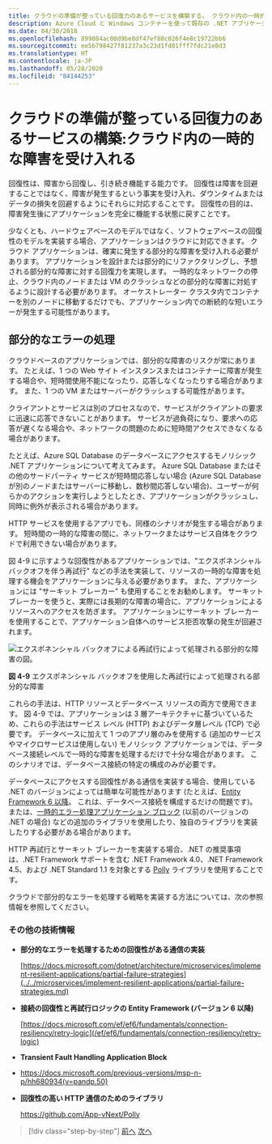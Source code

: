 ```yaml
---
title: クラウドの準備が整っている回復力のあるサービスを構築する。 クラウド内の一時的な障害を受け入れる
description: Azure Cloud と Windows コンテナーを使って既存の .NET アプリケーションを最新化する | クラウドに対応する回復力のあるサービスを構築する。 クラウド内の一時的な障害を受け入れる
ms.date: 04/30/2018
ms.openlocfilehash: 899084ac00d9be0df47ef88c026f4e8c19722bb6
ms.sourcegitcommit: ee5b798427f81237a3c23d1fd81fff7fdc21e8d3
ms.translationtype: HT
ms.contentlocale: ja-JP
ms.lasthandoff: 05/28/2020
ms.locfileid: "84144253"
---
```

# <a name="build-resilient-services-ready-for-the-cloud-embrace-transient-failures-in-the-cloud"></a>クラウドの準備が整っている回復力のあるサービスの構築:クラウド内の一時的な障害を受け入れる

回復性は、障害から回復し、引き続き機能する能力です。 回復性は障害を回避することではなく、障害が発生するという事実を受け入れ、ダウンタイムまたはデータの損失を回避するようにそれらに対応することです。 回復性の目的は、障害発生後にアプリケーションを完全に機能する状態に戻すことです。

少なくとも、ハードウェアベースのモデルではなく、ソフトウェアベースの回復性のモデルを実装する場合、アプリケーションはクラウドに対応できます。 クラウド アプリケーションは、確実に発生する部分的な障害を受け入れる必要があります。 アプリケーションを設計または部分的にリファクタリングし、予想される部分的な障害に対する回復力を実現します。 一時的なネットワークの停止、クラウド内のノードまたは VM のクラッシュなどの部分的な障害に対処するように設計する必要があります。 オーケストレーター クラスタ内でコンテナーを別のノードに移動するだけでも、アプリケーション内での断続的な短いエラーが発生する可能性があります。

## <a name="handling-partial-failure"></a>部分的なエラーの処理

クラウドベースのアプリケーションでは、部分的な障害のリスクが常にあります。 たとえば、1 つの Web サイト インスタンスまたはコンテナーに障害が発生する場合や、短時間使用不能になったり、応答しなくなったりする場合があります。 また、1 つの VM またはサーバーがクラッシュする可能性があります。

クライアントとサービスは別のプロセスなので、サービスがクライアントの要求に迅速に応答できないことがあります。 サービスが過負荷になり、要求への応答が遅くなる場合や、ネットワークの問題のために短時間アクセスできなくなる場合があります。

たとえば、Azure SQL Database のデータベースにアクセスするモノリシック .NET アプリケーションについて考えてみます。 Azure SQL Database またはその他のサードパーティ サービスが短時間応答しない場合 (Azure SQL Database が別のノードまたはサーバーに移動し、数秒間応答しない場合)、ユーザーが何らかのアクションを実行しようとしたとき、アプリケーションがクラッシュし、同時に例外が表示される場合があります。

HTTP サービスを使用するアプリでも、同様のシナリオが発生する場合があります。 短時間の一時的な障害の間に、ネットワークまたはサービス自体をクラウドで利用できない場合があります。

図 4-9 に示すような回復性があるアプリケーションでは、"エクスポネンシャル バックオフを伴う再試行" などの手法を実装して、リソースの一時的な障害を処理する機会をアプリケーションに与える必要があります。 また、アプリケーションには "サーキット ブレーカー" も使用することをお勧めします。 サーキット ブレーカーを使うと、実際には長期的な障害の場合に、アプリケーションによるリソースへのアクセスを防ぎます。 アプリケーションにサーキット ブレーカーを使用することで、アプリケーション自体へのサービス拒否攻撃の発生が回避されます。

![エクスポネンシャル バックオフによる再試行によって処理される部分的な障害の図。](./media/retry-partial-failures.png)

**図 4-9** エクスポネンシャル バックオフを使用した再試行によって処理される部分的な障害

これらの手法は、HTTP リソースとデータベース リソースの両方で使用できます。 図 4-9 では、アプリケーションは 3 層アーキテクチャに基づいているため、これらの手法はサービス レベル (HTTP) およびデータ層レベル (TCP) で必要です。 データベースに加えて 1 つのアプリ層のみを使用する (追加のサービスやマイクロサービスは使用しない) モノリシック アプリケーションでは、データベース接続レベルで一時的な障害を処理するだけで十分な場合があります。 このシナリオでは、データベース接続の特定の構成のみが必要です。

データベースにアクセスする回復性がある通信を実装する場合、使用している .NET のバージョンによっては簡単な可能性があります (たとえば、[Entity Framework 6 以降](/ef/ef6/fundamentals/connection-resiliency/retry-logic)。 これは、データベース接続を構成するだけの問題です)。 または、[一時的エラー処理アプリケーション ブロック](https://docs.microsoft.com/previous-versions/msp-n-p/hh680934(v=pandp.50)) (以前のバージョンの .NET の場合) などの追加のライブラリを使用したり、独自のライブラリを実装したりする必要がある場合があります。

HTTP 再試行とサーキット ブレーカーを実装する場合、.NET の推奨事項は、.NET Framework サポートを含む .NET Framework 4.0、.NET Framework 4.5、および .NET Standard 1.1 を対象とする [Polly](https://github.com/App-vNext/Polly) ライブラリを使用することです。

クラウドで部分的なエラーを処理する戦略を実装する方法については、次の参照情報を参照してください。

### <a name="additional-resources"></a>その他の技術情報

- **部分的なエラーを処理するための回復性がある通信の実装**

    [https://docs.microsoft.com/dotnet/architecture/microservices/implement-resilient-applications/partial-failure-strategies](../../microservices/implement-resilient-applications/partial-failure-strategies.md)

- **接続の回復性と再試行ロジックの Entity Framework (バージョン 6 以降)**

    [https://docs.microsoft.com/ef/ef6/fundamentals/connection-resiliency/retry-logic](/ef/ef6/fundamentals/connection-resiliency/retry-logic)

- **Transient Fault Handling Application Block**

- <https://docs.microsoft.com/previous-versions/msp-n-p/hh680934(v=pandp.50)>

- **回復性の高い HTTP 通信のためのライブラリ**

    <https://github.com/App-vNext/Polly>

>[!div class="step-by-step"]
>[前へ](when-to-deploy-windows-containers-to-azure-container-service-kubernetes.md)
>[次へ](modernize-your-apps-with-monitoring-and-telemetry.md)
